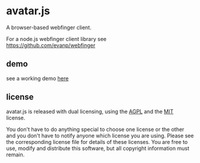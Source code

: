 avatar.js
=========

A browser-based webfinger client.

For a node.js webfinger client library see https://github.com/evanp/webfinger


demo
----
see a working demo [here](http://silverbucket.github.com/avatar.js/)

license
-------
avatar.js is released with dual licensing, using the [AGPL](http://www.gnu.org/licenses/agpl.html) and the [MIT](http://opensource.org/licenses/MIT) license.

You don't have to do anything special to choose one license or the other and you don't have to notify anyone which license you are using.
Please see the corresponding license file for details of these licenses.
You are free to use, modify and distribute this software, but all copyright information must remain.

